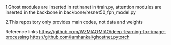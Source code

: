 1.Ghost modules are inserted in retinanet in train.py, attention modules are inserted in the backbone in backbone/resnet50_fpn_model.py

2.This repository only provides main codes, not data and weights

Reference links
https://github.com/WZMIAOMIAO/deep-learning-for-image-processing
https://github.com/iamhankai/ghostnet.pytorch



